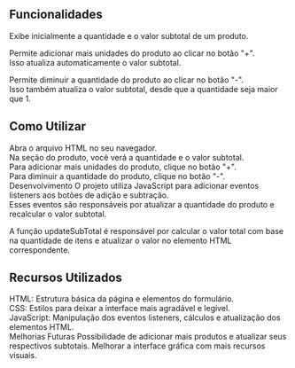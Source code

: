 ## Funcionalidades
Exibe inicialmente a quantidade e o valor subtotal de um produto.

Permite adicionar mais unidades do produto ao clicar no botão "+".<br>
Isso atualiza automaticamente o valor subtotal.

Permite diminuir a quantidade do produto ao clicar no botão "-".<br>
Isso também atualiza o valor subtotal, desde que a quantidade seja maior que 1.

## Como Utilizar
Abra o arquivo HTML no seu navegador.<br>
Na seção do produto, você verá a quantidade e o valor subtotal.<br>
Para adicionar mais unidades do produto, clique no botão "+".<br>
Para diminuir a quantidade do produto, clique no botão "-".<br>
Desenvolvimento
O projeto utiliza JavaScript para adicionar eventos listeners aos botões de adição e subtração.<br> 
Esses eventos são responsáveis por atualizar a quantidade do produto e recalcular o valor subtotal. 

A função updateSubTotal é responsável por calcular o valor total com base na quantidade de itens e atualizar o valor no elemento HTML correspondente.

## Recursos Utilizados
HTML: Estrutura básica da página e elementos do formulário.<br>
CSS: Estilos para deixar a interface mais agradável e legível.<br>
JavaScript: Manipulação dos eventos listeners, cálculos e atualização dos elementos HTML.<br>
Melhorias Futuras
Possibilidade de adicionar mais produtos e atualizar seus respectivos subtotais.
Melhorar a interface gráfica com mais recursos visuais.
